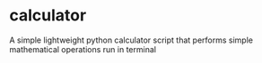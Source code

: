 # calculator
A simple lightweight python calculator script that performs simple mathematical operations
run in terminal
